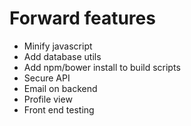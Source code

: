 # Forward features

- Minify javascript
- Add database utils
- Add npm/bower install to build scripts
- Secure API
- Email on backend
- Profile view
- Front end testing